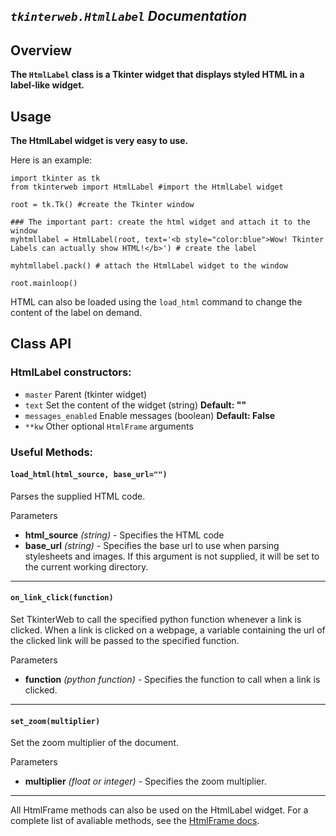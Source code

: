 
## *`tkinterweb.HtmlLabel` Documentation*

## Overview
**The `HtmlLabel` class is a Tkinter widget that displays styled HTML in a label-like widget.**

## Usage
**The HtmlLabel widget is very easy to use.**

Here is an example:

```
import tkinter as tk
from tkinterweb import HtmlLabel #import the HtmlLabel widget

root = tk.Tk() #create the Tkinter window

### The important part: create the html widget and attach it to the window
myhtmllabel = HtmlLabel(root, text='<b style="color:blue">Wow! Tkinter Labels can actually show HTML!</b>') # create the label

myhtmllabel.pack() # attach the HtmlLabel widget to the window

root.mainloop()
```
HTML can also be loaded using the `load_html` command to change the content of the label on demand.


## Class API 

### HtmlLabel constructors:
* `master` Parent (tkinter widget)
* `text` Set the content of the widget (string) **Default: ""**
* `messages_enabled` Enable messages (boolean) **Default: False**
* `**kw` Other optional `HtmlFrame` arguments


### Useful Methods:
#### `load_html(html_source, base_url="")`
Parses the supplied HTML code.

Parameters
* **html_source** *(string)* - Specifies the HTML code
* **base_url** *(string)* - Specifies the base url to use when parsing stylesheets and images. If this argument is not supplied, it will be set to the current working directory.

---
#### `on_link_click(function)`
Set TkinterWeb to call the specified python function whenever a link is clicked.
When a link is clicked on a webpage, a variable containing the url of the clicked link will be passed to the specified function.

Parameters
* **function** *(python function)* - Specifies the function to call when a link is clicked.

---
#### `set_zoom(multiplier)`
Set the zoom multiplier of the document.

Parameters
* **multiplier** *(float or integer)* - Specifies the zoom multiplier.

---

All HtmlFrame methods can also be used on the HtmlLabel widget. For a complete list of avaliable methods, see the [HtmlFrame docs](HTMLFRAME.md#useful-methods).
